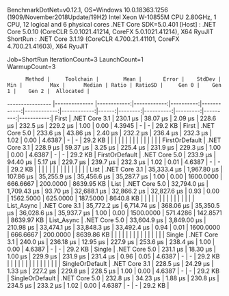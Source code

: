 
BenchmarkDotNet=v0.12.1, OS=Windows 10.0.18363.1256 (1909/November2018Update/19H2)
Intel Xeon W-10855M CPU 2.80GHz, 1 CPU, 12 logical and 6 physical cores
.NET Core SDK=5.0.401
  [Host]   : .NET Core 5.0.10 (CoreCLR 5.0.1021.41214, CoreFX 5.0.1021.41214), X64 RyuJIT
  ShortRun : .NET Core 3.1.19 (CoreCLR 4.700.21.41101, CoreFX 4.700.21.41603), X64 RyuJIT

Job=ShortRun  IterationCount=3  LaunchCount=1  
WarmupCount=3  

          Method |     Toolchain |        Mean |       Error |    StdDev |         Min |         Max |      Median | Ratio | RatioSD |     Gen 0 |    Gen 1 |    Gen 2 |  Allocated |
---------------- |-------------- |------------:|------------:|----------:|------------:|------------:|------------:|------:|--------:|----------:|---------:|---------:|-----------:|
           First | .NET Core 3.1 |    230.1 μs |    38.07 μs |   2.09 μs |    228.6 μs |    232.5 μs |    229.2 μs |  1.00 |    0.00 |    4.3945 |        - |        - |    29.2 KB |
           First | .NET Core 5.0 |    233.6 μs |    43.86 μs |   2.40 μs |    232.2 μs |    236.4 μs |    232.3 μs |  1.02 |    0.00 |    4.6387 |        - |        - |    29.2 KB |
                 |               |             |             |           |             |             |             |       |         |           |          |          |            |
  FirstOrDefault | .NET Core 3.1 |    228.9 μs |    59.37 μs |   3.25 μs |    225.4 μs |    231.9 μs |    229.3 μs |  1.00 |    0.00 |    4.6387 |        - |        - |    29.2 KB |
  FirstOrDefault | .NET Core 5.0 |    233.9 μs |    94.40 μs |   5.17 μs |    229.7 μs |    239.7 μs |    232.3 μs |  1.02 |    0.01 |    4.6387 |        - |        - |    29.2 KB |
                 |               |             |             |           |             |             |             |       |         |           |          |          |            |
            List | .NET Core 3.1 | 35,333.4 μs | 1,967.80 μs | 107.86 μs | 35,255.9 μs | 35,456.6 μs | 35,287.7 μs |  1.00 |    0.00 | 1600.0000 | 666.6667 | 200.0000 | 8639.95 KB |
            List | .NET Core 5.0 | 32,794.0 μs | 1,709.43 μs |  93.70 μs | 32,688.1 μs | 32,866.2 μs | 32,827.6 μs |  0.93 |    0.00 | 1562.5000 | 625.0000 | 187.5000 |  8640.8 KB |
                 |               |             |             |           |             |             |             |       |         |           |          |          |            |
      List_Async | .NET Core 3.1 | 35,772.2 μs | 6,714.74 μs | 368.06 μs | 35,350.5 μs | 36,028.6 μs | 35,937.7 μs |  1.00 |    0.00 | 1500.0000 | 571.4286 | 142.8571 | 8639.97 KB |
      List_Async | .NET Core 5.0 | 33,604.9 μs | 3,849.00 μs | 210.98 μs | 33,474.1 μs | 33,848.3 μs | 33,492.4 μs |  0.94 |    0.01 | 1600.0000 | 666.6667 | 200.0000 | 8639.86 KB |
                 |               |             |             |           |             |             |             |       |         |           |          |          |            |
          Single | .NET Core 3.1 |    240.0 μs |   236.18 μs |  12.95 μs |    227.9 μs |    253.6 μs |    238.4 μs |  1.00 |    0.00 |    4.6387 |        - |        - |    29.2 KB |
          Single | .NET Core 5.0 |    231.1 μs |    18.30 μs |   1.00 μs |    229.9 μs |    231.9 μs |    231.4 μs |  0.96 |    0.05 |    4.6387 |        - |        - |    29.2 KB |
                 |               |             |             |           |             |             |             |       |         |           |          |          |            |
 SingleOrDefault | .NET Core 3.1 |    228.5 μs |    24.29 μs |   1.33 μs |    227.2 μs |    229.8 μs |    228.5 μs |  1.00 |    0.00 |    4.6387 |        - |        - |    29.2 KB |
 SingleOrDefault | .NET Core 5.0 |    232.8 μs |    34.23 μs |   1.88 μs |    230.8 μs |    234.5 μs |    233.2 μs |  1.02 |    0.00 |    4.6387 |        - |        - |    29.2 KB |
